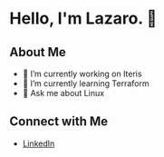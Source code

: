 <!--
**lazincastro/lazincastro** is a ✨ _special_ ✨ repository because its `README.md` (this file) appears on your GitHub profile.

Here are some ideas to get you started:

- 🔭 I’m currently working on ...
- 🌱 I’m currently learning ...
- 👯 I’m looking to collaborate on ...
- 🤔 I’m looking for help with ...
- 💬 Ask me about ...
- 📫 How to reach me: ...
- 😄 Pronouns: ...
- ⚡ Fun fact: ...
-->
# Hello, I'm Lazaro. 👋

## About Me
- 🔭 I’m currently working on Iteris
- 🌱 I’m currently learning Terraform
- 💬 Ask me about Linux
## Connect with Me
- [LinkedIn](https://www.linkedin.com/in/lazincastro/)
